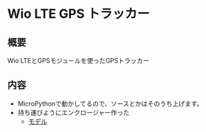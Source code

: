 # Wio LTE GPS トラッカー

## 概要

Wio LTEとGPSモジュールを使ったGPSトラッカー

## 内容

* MicroPythonで動かしてるので、ソースとかはそのうち上げます。
* 持ち運びようにエンクロージャー作った
    * [モデル](./Enclosure/README.md)

